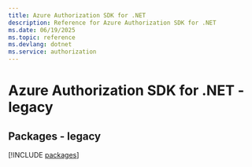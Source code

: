 ```yaml
---
title: Azure Authorization SDK for .NET
description: Reference for Azure Authorization SDK for .NET
ms.date: 06/19/2025
ms.topic: reference
ms.devlang: dotnet
ms.service: authorization
---
```

# Azure Authorization SDK for .NET - legacy
## Packages - legacy
[!INCLUDE [packages](authorization-index.md)]
